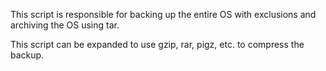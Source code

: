 This script is responsible for backing up the entire OS with exclusions and archiving the OS using tar.

This script can be expanded to use gzip, rar, pigz, etc. to compress the backup.
